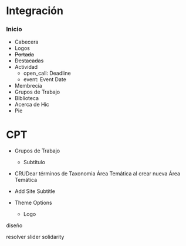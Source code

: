 # Integración

### Inicio

- Cabecera
- Logos
- ~~Portada~~
- ~~Destacadas~~
- Actividad
   - open_call: Deadline
   - event: Event Date
- Membrecía
- Grupos de Trabajo
- Biblioteca
- Acerca de Hic
- Pie


# CPT



- Grupos de Trabajo
   - Subtítulo

- CRUDear términos de Taxonomia Área Temática al crear nueva Área Temática


- Add Site Subtitle
- Theme Options
   - Logo


diseño

resolver slider solidarity
